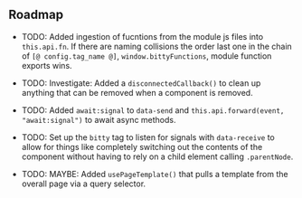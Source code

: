 ## Roadmap 

- TODO: Added ingestion of fucntions from 
the module js files into `this.api.fn`. 
If there are naming collisions the order
last one in the chain of `[@ config.tag_name @]`,
`window.bittyFunctions`, module function
exports wins. 

- TODO: Investigate: Added a `disconnectedCallback()`
to clean up anything that can be
removed when a component is removed.

- TODO: Added `await:signal` to `data-send`
and `this.api.forward(event, "await:signal")`
to await async methods.

- TODO: Set up the `bitty` tag to listen
for signals with `data-receive` to allow
for things like completely switching out
the contents of the component without
having to rely on a child element calling
`.parentNode`. 

- TODO: MAYBE: Added `usePageTemplate()` 
that pulls a template from the overall page 
via a query selector.

